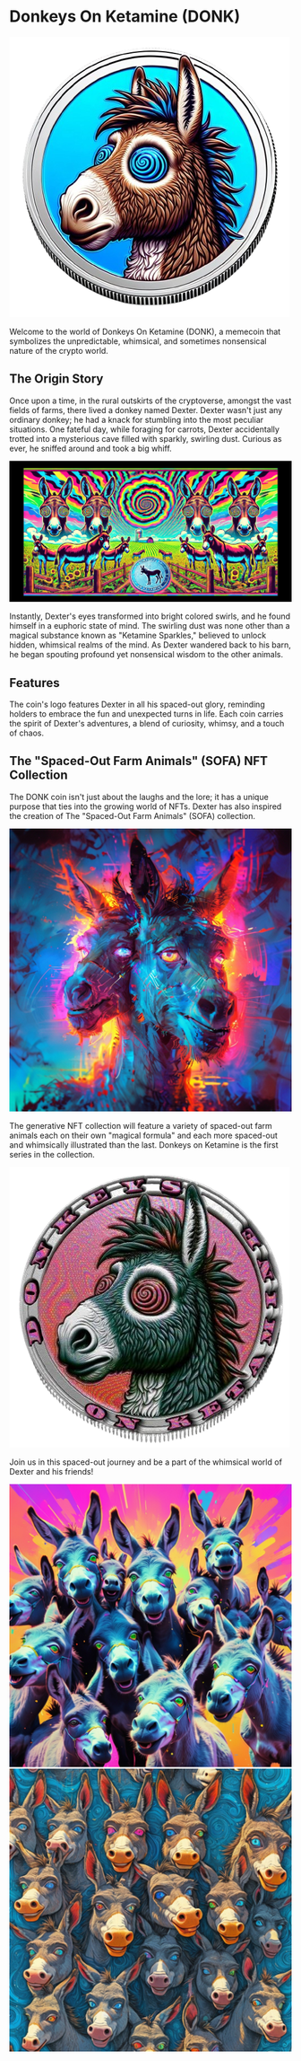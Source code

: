 # Donkeys On Ketamine (DONK)

![DONK Logo](https://github.com/DONK-NFT/DONK/blob/main/images/dwk-removebg-preview.png?raw=true)

Welcome to the world of Donkeys On Ketamine (DONK), a memecoin that symbolizes the unpredictable, whimsical, and sometimes nonsensical nature of the crypto world.

## The Origin Story

Once upon a time, in the rural outskirts of the cryptoverse, amongst the vast fields of farms, there lived a donkey named Dexter. Dexter wasn't just any ordinary donkey; he had a knack for stumbling into the most peculiar situations. One fateful day, while foraging for carrots, Dexter accidentally trotted into a mysterious cave filled with sparkly, swirling dust. Curious as ever, he sniffed around and took a big whiff.

![Banner Art](https://github.com/DONK-NFT/DONK/blob/main/images/donk1-min.png?raw=true)

Instantly, Dexter's eyes transformed into bright colored swirls, and he found himself in a euphoric state of mind. The swirling dust was none other than a magical substance known as "Ketamine Sparkles," believed to unlock hidden, whimsical realms of the mind. As Dexter wandered back to his barn, he began spouting profound yet nonsensical wisdom to the other animals.

## Features

The coin's logo features Dexter in all his spaced-out glory, reminding holders to embrace the fun and unexpected turns in life. Each coin carries the spirit of Dexter's adventures, a blend of curiosity, whimsy, and a touch of chaos.

## The "Spaced-Out Farm Animals" (SOFA) NFT Collection

The DONK coin isn't just about the laughs and the lore; it has a unique purpose that ties into the growing world of NFTs. Dexter has also inspired the creation of The "Spaced-Out Farm Animals" (SOFA) collection.

![Additional Artwork](https://github.com/DONK-NFT/DONK/blob/main/images/dali.jpg?raw=true)

The generative NFT collection will feature a variety of spaced-out farm animals each on their own "magical formula" and each more spaced-out and whimsically illustrated than the last. Donkeys on Ketamine is the first series in the collection.

![Additional Artwork](https://github.com/DONK-NFT/DONK/blob/main/images/og-nu.png?raw=true)

Join us in this spaced-out journey and be a part of the whimsical world of Dexter and his friends!

![Additional Artwork](https://github.com/DONK-NFT/DONK/blob/main/images/2.jpg?raw=true)
![Additional Artwork](https://github.com/DONK-NFT/DONK/blob/main/images/groen.jpg?raw=true)
